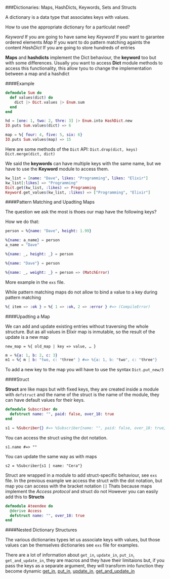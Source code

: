 ###Dictionaries: Maps, HashDicts, Keywords, Sets and Structs

A dictionary is a data type that associates keys with values.

How to use the appropriate dictionary for a particulat need?

*Keyword* If you are going to have same key
*Keyword* If you want to garantee ordered elements
*Map* If you want to do pattern matching againts the content
*HashDict* If you are going to store hundreds of entries

**Maps** and **hashdicts** implement the Dict behaviour, the **keyword** too but with some differences.
Usually you want to access **Dict** module methods to access this functionality, this allow tyou to change the implementation between a map and a hashdict

####Example
```elixir
defmodule Sum do
  def values(dict) do
    dict |> Dict.values |> Enum.sum
  end
end

hd = [one: 1, two: 2, thre: 3] |> Enum.into HashDict.new
IO.puts Sum.values(dict) => 6

map = %{ four: 4, five: 5, six: 6}
IO.puts Sum.values(map) => 15
```

Here are some methods of the `Dict` API:
`Dict.drop(dict, keys)`
`Dict.merge(dict, dict)`

We said the **keywords** can have multiple keys with the same name, but we have to use the **Keyword** module to access them.

```elixir
kw_list = [name: "Dave", likes: "Programming", likes: "Elixir"]
kw_list[:likes] => "Programming"
Dict.get(kw_list, :likes) => Programming
Keyword.get_values(kw_list, :likes) => ["Programming", "Elixir"]
```

####Pattern Matching and Upadting Maps

The question we ask the most is thoes our map have the following keys?

How we do that:

```elixir
person = %{name: "Dave", height: 1.99}

%{name: a_name} = person
a_name = "Dave"

%{name: _, height: _} = person

%{name: "Dave"} = person

%{name: _, weight: _} = person => (MatchError)
```

More example in the `exs` file.

While pattern matching maps do not allow to bind a value to a key during pattern matching

```elixir
%{ item => :ok } = %{ 1 => :ok, 2 => :error } #=> (CompileError)
```

####Upadting a Map

We can add and update existing entries without traversing the whole structure. But as all values in Elixir map is inmutable, so the result of the update is a new map

`new_map = %{ old_map | key => value, … }`

```elixir
m = %{a: 1, b: 2, c: 3}
m1 = %{ m | b: "two, c: "three" } #=> %{a: 1, b: "two", c: "three"}
```

To add a new key to the map you will have to use the syntax
`Dict.put_new/3`


####Struct

**Struct** are like maps but with fixed keys, they are created inside a module with `defstruct` and the name of the struct is the name of the module, they can have default values for their keys.

```elixir
defmodule Subscriber do
  defstruct name: "", paid: false, over_18: true
end

s1 = %Subcriber{} #=> %Subscriber{name: "", paid: false, over_18: true}
```

You can access the struct using the dot notation.

`s1.name #=> ""`

You can update the same way as with maps

`s2 = %Subcriber{s1 | name: "Cera"}`

Struct are wrapped in a module to add struct-specific behaviour, see `exs` file.
In the previous example we access the struct with the dot notation, but map you can access with the bracket notation `[]`
Thats because maps implement the *Access protocol* and struct do not
However you can easily add this to **Structs**

```elixir
defmodule Ateendee do
  @derive Access
  defstruct name: "", over_18: true
end
```

####Nested Dictionary Structures

The various dictionaries types let us associate keys with values, but those values can be themselves dictionaries
see `exs` file for examples.

There are a lot of information about `get_in`, `update_in`, `put_in`, `get_and_update_in`, they are macros and they have their limitaions but, if you pass the keys as a separate argument, they will transform into function they become dynamic
[get_in](http://elixir-lang.org/docs/stable/elixir/Kernel.html#get_in/2), [put_in](http://elixir-lang.org/docs/stable/elixir/Kernel.html#put_in/3), [update_in](http://elixir-lang.org/docs/stable/elixir/Kernel.html#update_in/2), [get_and_update_in](http://elixir-lang.org/docs/stable/elixir/Kernel.html#get_and_update_in/3)
